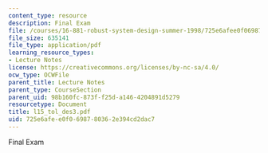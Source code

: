 ```yaml
---
content_type: resource
description: Final Exam
file: /courses/16-881-robust-system-design-summer-1998/725e6afee0f0698780362e394cd2dac7_l15_tol_des3.pdf
file_size: 635141
file_type: application/pdf
learning_resource_types:
- Lecture Notes
license: https://creativecommons.org/licenses/by-nc-sa/4.0/
ocw_type: OCWFile
parent_title: Lecture Notes
parent_type: CourseSection
parent_uid: 98b160fc-873f-f25d-a146-4204891d5279
resourcetype: Document
title: l15_tol_des3.pdf
uid: 725e6afe-e0f0-6987-8036-2e394cd2dac7
---
```

Final Exam
